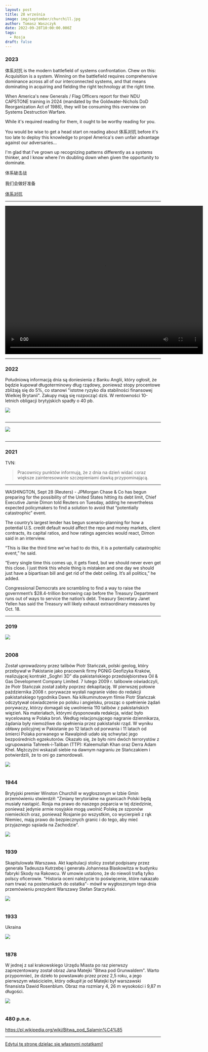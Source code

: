 ```yaml
---
layout: post
title: 28 września
image: img/september/churchill.jpg
author: Tomasz Waszczyk
date: 2022-09-28T10:00:00.000Z
tags:
  - Rosja
draft: false
---
```


### 2023

体系对抗 is the modern battlefield of systems confrontation. Chew on this: Acquisition is a system. Winning on the battlefield requires comprehensive dominance across all of our interconnected systems, and that means dominating in acquiring and fielding the right technology at the right time.

When America's new Generals / Flag Officers report for their NDU CAPSTONE training in 2024 (mandated by the Goldwater-Nichols DoD Reorganization Act of 1986), they will be consuming this overview on Systems Destruction Warfare.

While it's required reading for them, it ought to be worthy reading for you.

You would be wise to get a head start on reading about 体系对抗 before it's too late to deploy this knowledge to propel America's own unfair advantage against our adversaries...

I'm glad that I've grown up recognizing patterns differently as a systems thinker, and I know where I'm doubling down when given the opportunity to dominate.

体系破击战

我们会做好准备

<a href="./documents/september/new-destruction-systems.pdf" target="_blank">体系对抗 </a>
<!-- <img src="./img/september/kijosaki.jpg"><br><br> -->
<!-- <img src="./img/september/pensja-minimalna.jpeg"><br><br> -->
---

<video width="640" height="480" controls>
<source src="./movies/september/VitalikButerinWhatWillETHBeLikein10Years.mp4" type="video/mp4">
Your browser does not support the video tag.
</video>

---

### 2022

Południową informacją dnia są doniesienia z Banku Anglii, który ogłosił, że będzie kupował długoterminowy dług rządowy, ponieważ stopy procentowe zbliżają się do 5%, co stanowi "istotne ryzyko dla stabilności finansowej Wielkiej Brytanii". Zakupy mają się rozpocząć dziś. W rentowności 10-letnich obligacji brytyjskich spadły o 40 pb.

<img src="./img/september/yk10yields.png"><br><br>

---

<img src="./img/september/thankyou_usa.jpeg"><br><br>

---

### 2021

TVN:

> Pracownicy punktów informują, że z dnia na dzień widać coraz większe zainteresowanie szczepieniami dawką przypominającą.

---

WASHINGTON, Sept 28 (Reuters) - JPMorgan Chase & Co has begun preparing for the possibility of the United States hitting its debt limit, Chief Executive Jamie Dimon told Reuters on Tuesday, adding he nevertheless expected policymakers to find a solution to avoid that “potentially catastrophic” event.

The country’s largest lender has begun scenario-planning for how a potential U.S. credit default would affect the repo and money markets, client contracts, its capital ratios, and how ratings agencies would react, Dimon said in an interview.

“This is like the third time we’ve had to do this, it is a potentially catastrophic event,” he said.

“Every single time this comes up, it gets fixed, but we should never even get this close. I just think this whole thing is mistaken and one day we should just have a bipartisan bill and get rid of the debt ceiling. It’s all politics,” he added.

Congressional Democrats are scrambling to find a way to raise the government’s $28.4-trillion borrowing cap before the Treasury Department runs out of ways to service the nation’s debt. Treasury Secretary Janet Yellen has said the Treasury will likely exhaust extraordinary measures by Oct. 18.

<!-- https://wyborcza.pl/7,82983,27620414,partia-i-spolki-wielkie-sledztwo-wolnych-mediow-rozmowa-z.html -->

---

### 2019

<img src="./img/september/debtusa.jpeg"><br><br>

### 2008

Został uprowadzony przez talibów Piotr Stańczak, polski geolog, który przebywał w Pakistanie jako pracownik firmy PGNiG Geofizyka Kraków, realizującej kontrakt „Soghri 3D” dla pakistańskiego przedsiębiorstwa Oil & Gas Development Company Limited. 7 lutego 2009 r. talibowie oświadczyli, że Piotr Stańczak został zabity poprzez dekapitację. W pierwszej połowie października 2008 r. porywacze wysłali nagranie video do redakcji pakistańskiego tygodnika Dawn. Na kilkuminutowym filmie Piotr Stańczak odczytywał oświadczenie po polsku i angielsku, prosząc o spełnienie żądań porywaczy, którzy domagali się uwolnienia 110 talibów z pakistańskich więzień. Na materiałach, którymi dysponowała redakcja, widać było wycelowaną w Polaka broń. Według relacjonującego nagranie dziennikarza, żądania były niemożliwe do spełnienia przez pakistański rząd. W wyniku obławy policyjnej w Pakistanie po 12 latach od porwania i 11 latach od śmierci Polaka porwanego w Rawalpindi udało się schwytać jego bezpośrednich egzekutorów. Okazało się, że było nimi dwóch terrorystów z ugrupowania Tahreek-i-Taliban (TTP): Kaleemullah Khan oraz Derra Adam Khel. Mężczyźni wskazali siebie na dawnym nagraniu ze Stańczakiem i potwierdzili, że to oni go zamordowali.

<img src="./img/september/stanczak.jpg"><br><br>

### 1944

Brytyjski premier Winston Churchill w wygłoszonym w Izbie Gmin przemówieniu stwierdził:
"Zmiany terytorialne na granicach Polski będą musiały nastąpić. Rosja ma prawo do naszego poparcia w tej dziedzinie, ponieważ jedynie armie rosyjskie mogą uwolnić Polskę ze szponów niemieckich oraz, ponieważ Rosjanie po wszystkim, co wycierpieli z rąk Niemiec, mają prawo do bezpiecznych granic i do tego, aby mieć przyjaznego sąsiada na Zachodzie".

<img src="./img/september/churchill.jpg"><br><br>

### 1939

Skapitulowała Warszawa. Akt kapitulacji stolicy został podpisany przez generała Tadeusza Kutrzebę i generała Johannesa Blaskowitza w budynku fabryki Skody na Rakowcu. W umowie ustalono, że do niewoli trafią tylko polscy oficerowie.
"Historia oceni należycie to poświęcenie, które nakazało nam trwać na posterunkach do ostatka"- mówił w wygłoszonym tego dnia przemówieniu prezydent Warszawy Stefan Starzyński.

<img src="./img/september/kapitulacja.jpg"/><br><br>

### 1933

Ukraina

<img src="./img/september/ukraina-1932-1933.jpg"><br><br>

### 1878

W jednej z sal krakowskiego Urzędu Miasta po raz pierwszy zaprezentowany został obraz Jana Matejki "Bitwa pod Grunwaldem".
Warto przypomnieć, że dzieło to powstawało przez przez 2,5 roku, a jego pierwszym właścicielm, który odkupił je od Matejki był warszawski finansista Dawid Rosenblum.
Obraz ma rozmiary 4, 26 m wysokości i 9,87 m długości.

<img src="./img/september/obraz.jpg"/><br><br>

### 480 p.n.e.

https://pl.wikipedia.org/wiki/Bitwa_pod_Salamin%C4%85

---

<a href="https://github.com/TomaszWaszczyk/historia.waszczyk.com/edit/master/src/content/september-28.md" target="_blank">Edytuj tę stronę dzieląc się własnymi notatkami!</a>
